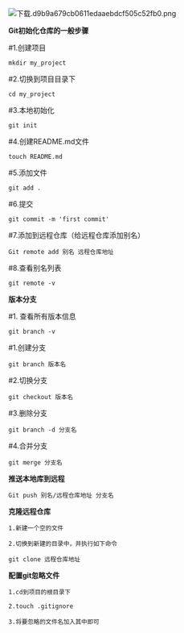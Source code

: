
<BlogInfo id="387" title="git的一些基本操作" author="白日梦想猿" pv=0 read_times=0 pre_cost_time="27" category="git" tag_list="['git', '              版本控制']" create_time="2022.09.22 16:08:22.615161" update_time="2023.03.25 20:17:27.589470" />

![下载.d9b9a679cb0611edaaebdcf505c52fb0.png](http://www.lll.plus/media/image/2023/03/25/下载.d9b9a679cb0611edaaebdcf505c52fb0.png)

**Git初始化仓库的一般步骤**

#1.创建项目

```shell script
mkdir my_project
```
#2.切换到项目目录下

```shell script
cd my_project
```
#3.本地初始化

```shell script
git init
```
#4.创建README.md文件

```shell script
touch README.md
```
#5.添加文件

```shell script
git add .
```
#6.提交

```shell script
git commit -m 'first commit'
```
#7.添加到远程仓库（给远程仓库添加别名）

```shell script
Git remote add 别名 远程仓库地址
```
#8.查看别名列表

```shell script
git remote -v
```
**版本分支**

#1. 查看所有版本信息

```shell script
git branch -v
```
#1.创建分支

```shell script
git branch 版本名
```
#2.切换分支

```shell script
git checkout 版本名
```
#3.删除分支

```shell script
git branch -d 分支名
```
#4.合并分支

```shell script
git merge 分支名
```
**推送本地库到远程**

```shell script
Git push 别名/远程仓库地址 分支名
```
**克隆远程仓库**

```shell script
1.新建一个空的文件

2.切换到新建的目录中，并执行如下命令

git clone 远程仓库地址
```

**配置git忽略文件**

```shell script
1.cd到项目的根目录下

2.touch .gitignore

3.将要忽略的文件名加入其中即可
```


